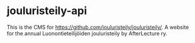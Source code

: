 # jouluristeily-api

This is the CMS for https://github.com/jouluristeily/jouluristeily/. A website for the annual Luonontieteilijöiden jouluristeily by AfterLecture ry.

